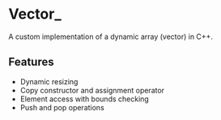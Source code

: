 # Vector_

A custom implementation of a dynamic array (vector) in C++.

## Features

- Dynamic resizing
- Copy constructor and assignment operator
- Element access with bounds checking
- Push and pop operations

